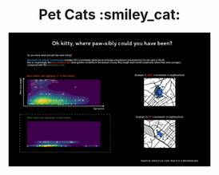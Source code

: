 <h1 align="center"> Pet Cats :smiley_cat: </h1>
  
<p align="center">
  <img src="tt20230130wk5_cats.png?raw=true" width="80%">
</p>

